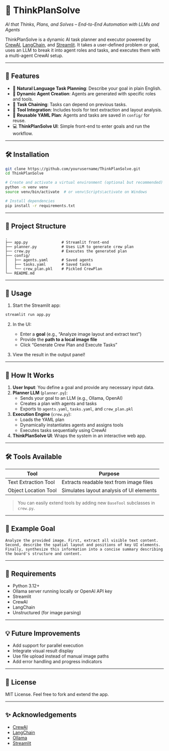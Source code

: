 # 🤖 ThinkPlanSolve

*AI that Thinks, Plans, and Solves – End-to-End Automation with LLMs and Agents*

ThinkPlanSolve is a dynamic AI task planner and executor powered by [CrewAI](https://github.com/joaomdmoura/crewAI), [LangChain](https://www.langchain.com/), and [Streamlit](https://streamlit.io/). It takes a user-defined problem or goal, uses an LLM to break it into agent roles and tasks, and executes them with a multi-agent CrewAI setup.

---

## 🚀 Features

- 📝 **Natural Language Task Planning**: Describe your goal in plain English.
- 🤖 **Dynamic Agent Creation**: Agents are generated with specific roles and tools.
- 🔄 **Task Chaining**: Tasks can depend on previous tasks.
- 🧰 **Tool Integration**: Includes tools for text extraction and layout analysis.
- 📁 **Reusable YAML Plan**: Agents and tasks are saved in `config/` for reuse.
- 💻 **ThinkPlanSolve UI**: Simple front-end to enter goals and run the workflow.

---

## 🛠️ Installation

```bash
git clone https://github.com/yourusername/ThinkPlanSolve.git
cd ThinkPlanSolve

# Create and activate a virtual environment (optional but recommended)
python -m venv venv
source venv/bin/activate  # or venv\Scripts\activate on Windows

# Install dependencies
pip install -r requirements.txt
```

---

## 📂 Project Structure

```
.
├── app.py               # Streamlit front-end
├── planner.py           # Uses LLM to generate crew plan
├── crew.py              # Executes the generated plan
├── config/
│   ├── agents.yaml      # Saved agents
│   ├── tasks.yaml       # Saved tasks
│   └── crew_plan.pkl    # Pickled CrewPlan
└── README.md
```

---

## 🧪 Usage

1. Start the Streamlit app:

```bash
streamlit run app.py
```

2. In the UI:
   - Enter a **goal** (e.g., “Analyze image layout and extract text”)
   - Provide the **path to a local image file**
   - Click “Generate Crew Plan and Execute Tasks”

3. View the result in the output panel!

---

## 🧠 How It Works

1. **User Input**: You define a goal and provide any necessary input data.
2. **Planner LLM** (`planner.py`): 
   - Sends your goal to an LLM (e.g., Ollama, OpenAI)
   - Creates a plan with agents and tasks
   - Exports to `agents.yaml`, `tasks.yaml`, and `crew_plan.pkl`
3. **Execution Engine** (`crew.py`):
   - Loads the YAML plan
   - Dynamically instantiates agents and assigns tools
   - Executes tasks sequentially using CrewAI
4. **ThinkPlanSolve UI**: Wraps the system in an interactive web app.

---

## 🛠️ Tools Available

| Tool                  | Purpose                                      |
|-----------------------|----------------------------------------------|
| Text Extraction Tool  | Extracts readable text from image files      |
| Object Location Tool  | Simulates layout analysis of UI elements     |

> You can easily extend tools by adding new `BaseTool` subclasses in `crew.py`.

---

## 🔄 Example Goal

```text
Analyze the provided image. First, extract all visible text content.
Second, describe the spatial layout and positions of key UI elements.
Finally, synthesize this information into a concise summary describing the board's structure and content.
```

---

## 📌 Requirements

- Python 3.12+
- Ollama server running locally or OpenAI API key
- Streamlit
- CrewAI
- LangChain
- Unstructured (for image parsing)

---

## 💡 Future Improvements

- Add support for parallel execution
- Integrate visual result display
- Use file upload instead of manual image paths
- Add error handling and progress indicators

---

## 📄 License

MIT License. Feel free to fork and extend the app.

---

## ✨ Acknowledgements

- [CrewAI](https://github.com/joaomdmoura/crewAI)
- [LangChain](https://www.langchain.com/)
- [Ollama](https://ollama.com/)
- [Streamlit](https://streamlit.io/)
